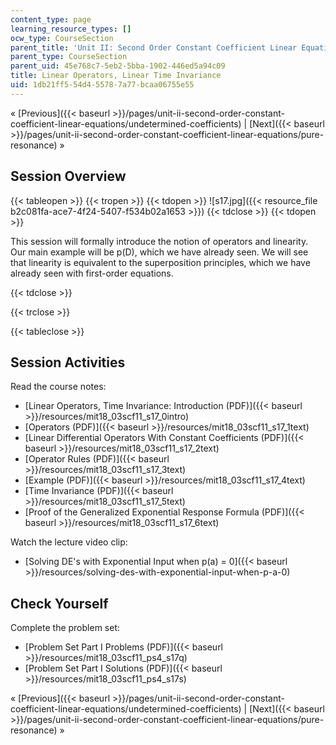 ```yaml
---
content_type: page
learning_resource_types: []
ocw_type: CourseSection
parent_title: 'Unit II: Second Order Constant Coefficient Linear Equations'
parent_type: CourseSection
parent_uid: 45e768c7-5eb2-5bba-1902-446ed5a94c09
title: Linear Operators, Linear Time Invariance
uid: 1db21ff5-54d4-5578-7a77-bcaa06755e55
---
```


« [Previous]({{< baseurl >}}/pages/unit-ii-second-order-constant-coefficient-linear-equations/undetermined-coefficients) | [Next]({{< baseurl >}}/pages/unit-ii-second-order-constant-coefficient-linear-equations/pure-resonance) »

Session Overview
----------------

{{< tableopen >}}
{{< tropen >}}
{{< tdopen >}}
![s17.jpg]({{< resource_file b2c081fa-ace7-4f24-5407-f534b02a1653 >}})
{{< tdclose >}}
{{< tdopen >}}


This session will formally introduce the notion of operators and linearity. Our main example will be p(D), which we have already seen. We will see that linearity is equivalent to the superposition principles, which we have already seen with first-order equations.


{{< tdclose >}}

{{< trclose >}}

{{< tableclose >}}

Session Activities
------------------

Read the course notes:

*   [Linear Operators, Time Invariance: Introduction (PDF)]({{< baseurl >}}/resources/mit18_03scf11_s17_0intro)
*   [Operators (PDF)]({{< baseurl >}}/resources/mit18_03scf11_s17_1text)
*   [Linear Differential Operators With Constant Coefficients (PDF)]({{< baseurl >}}/resources/mit18_03scf11_s17_2text)
*   [Operator Rules (PDF)]({{< baseurl >}}/resources/mit18_03scf11_s17_3text)
*   [Example (PDF)]({{< baseurl >}}/resources/mit18_03scf11_s17_4text)
*   [Time Invariance (PDF)]({{< baseurl >}}/resources/mit18_03scf11_s17_5text)
*   [Proof of the Generalized Exponential Response Formula (PDF)]({{< baseurl >}}/resources/mit18_03scf11_s17_6text)

Watch the lecture video clip:

*   [Solving DE's with Exponential Input when p(a) = 0]({{< baseurl >}}/resources/solving-des-with-exponential-input-when-p-a-0)

Check Yourself
--------------

Complete the problem set:

*   [Problem Set Part I Problems (PDF)]({{< baseurl >}}/resources/mit18_03scf11_ps4_s17q)
*   [Problem Set Part I Solutions (PDF)]({{< baseurl >}}/resources/mit18_03scf11_ps4_s17s)

« [Previous]({{< baseurl >}}/pages/unit-ii-second-order-constant-coefficient-linear-equations/undetermined-coefficients) | [Next]({{< baseurl >}}/pages/unit-ii-second-order-constant-coefficient-linear-equations/pure-resonance) »